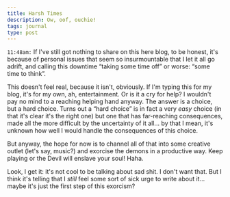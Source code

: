 ```yaml
---
title: Harsh Times
description: Ow, oof, ouchie!
tags: journal
type: post
---
```


`11:48am:` If I've still got nothing to share on this here blog, to be honest, it's because of personal issues that seem so insurmountable that I let it all go adrift, and calling this downtime “taking some time off” or worse: “some time to think”.

This doesn't feel real, because it isn't, obviously. If I'm typing this for my blog, it's for my own, ah, entertainment. Or is it a cry for help? I wouldn't pay no mind to a reaching helping hand anyway. The answer is a choice, but a hard choice. Turns out a “hard choice” is in fact a very *easy* choice (in that it's clear it's the right one) but one that has far-reaching consequences, made all the more difficult by the uncertainty of it all... by that I mean, it's unknown how well I would handle the consequences of this choice.

But anyway, the hope for now is to channel all of that into some creative outlet (let's say, music?) and exorcise the demons in a productive way. Keep playing or the Devil will enslave your soul! Haha.

Look, I get it: it's not cool to be talking about sad shit. I don't want that.  But I think it's telling that I *still* feel some sort of sick urge to write about it... maybe it's just the first step of this exorcism?

